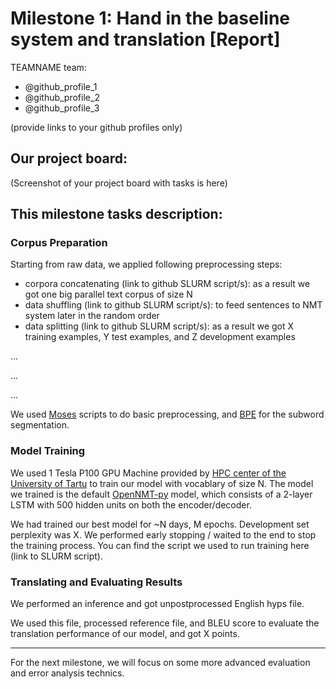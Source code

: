 # Milestone 1: Hand in the baseline system and translation  [Report]
TEAMNAME team:
 * @github_profile_1
 * @github_profile_2
 * @github_profile_3
 
(provide links to your github profiles only)

## Our project board:
(Screenshot of your project board with tasks is here)

## This milestone tasks description:
### Corpus Preparation
Starting from raw data, we applied following preprocessing steps:
* corpora concatenating (link to github SLURM script/s): as a result we got one big parallel text corpus of size N
* data shuffling (link to github SLURM script/s): to feed sentences to NMT system later in the random order  
* data splitting (link to github SLURM script/s): as a result we got X training examples, Y test examples, and Z development examples

...

...

...

We used [Moses](http://www.statmt.org/moses/) scripts to do basic preprocessing, and [BPE](https://github.com/rsennrich/subword-nmt) for the subword segmentation. 

### Model Training
We used 1 Tesla P100 GPU Machine provided by [HPC center of the University of Tartu](https://www.hpc.ut.ee/en_US/web/guest/home) to train our model with vocablary of size N. The model we trained is the default [OpenNMT-py](https://github.com/OpenNMT/OpenNMT-py) model, which consists of a 2-layer LSTM with 500 hidden units on both the encoder/decoder.

We had trained our best model for ~N days, M epochs. Development set perplexity was X. We performed early stopping / waited to the end to stop the training process. You can find the script we used to run training here (link to SLURM script).

### Translating and Evaluating Results
We performed an inference and got unpostprocessed English hyps file. 

We used this file, processed reference file, and BLEU score to evaluate the translation performance of our model, and got X points.

_________________________________________________________________________________________________________________
For the next milestone, we will focus on some more advanced evaluation and error analysis technics.    
